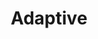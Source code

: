 ---
layout: default
layout_grid: true
title: Adaptive
keywords: adaptive app developers help cloud build adaptive cloud
description: Create, Develop, Build & Distribute Apps As-A-Service. 
class: fa fa-industry
class_value:
project_slug: adaptive-arp-api-lib-dotnet
project_type: Platform Library
project_tech: CSharp
project_quality:
project_release_extra: <a href="https://www.nuget.org/packages/AdaptiveMe.Api/"><img src="http://i.4dp.me/nuget/v/AdaptiveMe.Api.svg"</a>
project_version_extra:
project_devdependencies:
project_dependencies:
sitemap:
priority: 1.0
lastmod: 2015-10-27T11:07:00+01:00
---
